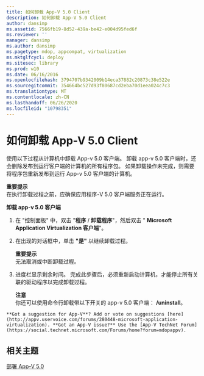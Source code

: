 ```yaml
---
title: 如何卸载 App-V 5.0 Client
description: 如何卸载 App-V 5.0 Client
author: dansimp
ms.assetid: 7566fb19-8d52-439a-be42-e004d95fed6f
ms.reviewer: ''
manager: dansimp
ms.author: dansimp
ms.pagetype: mdop, appcompat, virtualization
ms.mktglfcycl: deploy
ms.sitesec: library
ms.prod: w10
ms.date: 06/16/2016
ms.openlocfilehash: 3794707b9342009b14eca37882c20873c38e522e
ms.sourcegitcommit: 354664bc527d93f80687cd2eba70d1eea024c7c3
ms.translationtype: MT
ms.contentlocale: zh-CN
ms.lasthandoff: 06/26/2020
ms.locfileid: "10798351"
---
```

# 如何卸载 App-V 5.0 Client


使用以下过程从计算机中卸载 App-v 5.0 客户端。 卸载 app-v 5.0 客户端时，还会删除发布到运行客户端的计算机的所有程序包。 如果卸载操作未完成，则需要将程序包重新发布到运行 App-v 5.0 客户端的计算机。

**重要提示**  
在执行卸载过程之前，应确保应用程序-V 5.0 客户端服务正在运行。



**卸载 app-v 5.0 客户端**

1.  在 "控制面板" 中，双击 "**程序**  /  **卸载程序**"，然后双击 " **Microsoft Application Virtualization 客户端**"。

2.  在出现的对话框中，单击 **"是"** 以继续卸载过程。

    **重要提示**  
    无法取消或中断卸载过程。



3.  进度栏显示剩余时间。 完成此步骤后，必须重新启动计算机，才能停止所有关联的驱动程序以完成卸载过程。

    **注意**  
    你还可以使用命令行卸载带以下开关的 app-v 5.0 客户端： **/uninstall**。



~~~
**Got a suggestion for App-V**? Add or vote on suggestions [here](http://appv.uservoice.com/forums/280448-microsoft-application-virtualization). **Got an App-V issue?** Use the [App-V TechNet Forum](https://social.technet.microsoft.com/Forums/home?forum=mdopappv).
~~~

## 相关主题


[部署 App-V 5.0](deploying-app-v-50.md)









